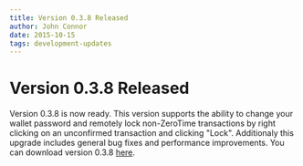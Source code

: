 ```yaml
---
title: Version 0.3.8 Released
author: John Connor
date: 2015-10-15
tags: development-updates
---
```

# Version 0.3.8 Released
Version 0.3.8 is now ready. This version supports the ability to change your
wallet password and remotely lock non-ZeroTime transactions by right clicking
on an unconfirmed transaction and clicking "Lock". Additionaly this upgrade
includes general bug fixes and performance improvements. You can download
version 0.3.8 [here](https://vcash.info/downloads).
